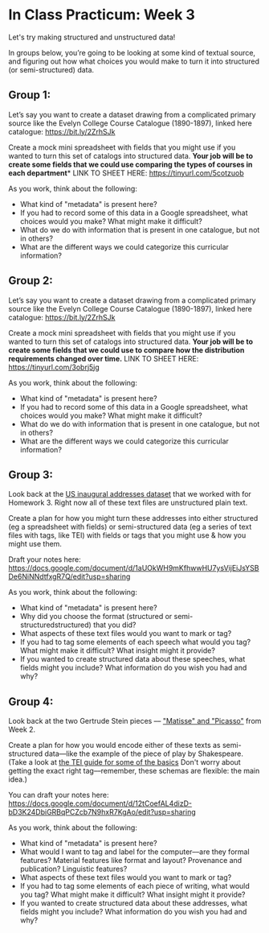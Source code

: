 # In Class Practicum: Week 3


Let's try making structured and unstructured data!

In groups below,  you’re going to be looking at some kind of textual source, and figuring out how what choices you would make to turn it into structured (or semi-structured) data. 



## Group 1:
Let’s say you want to create a dataset drawing from a complicated primary source like the Evelyn College Course Catalogue (1890-1897), linked here catalogue: https://bit.ly/2ZrhSJk 

Create a mock mini spreadsheet with fields that you might use if you wanted to turn this set of catalogs into structured data. **Your job will be to create some fields that  we could use comparing the types of courses in each department*** LINK TO SHEET HERE: https://tinyurl.com/5cotzuob

As you work, think about the following:

- What kind of "metadata" is present here?
- If you had to record some of this data in a Google spreadsheet, what choices would you make? What might make it difficult?
- What do we do with information that is present in one catalogue, but not in others?
- What are the different ways we could categorize this curricular information?


## Group 2:
Let’s say you want to create a dataset drawing from a complicated primary source like the Evelyn College Course Catalogue (1890-1897), linked here catalogue: https://bit.ly/2ZrhSJk 

Create a mock mini spreadsheet with fields that you might use if you wanted to turn this set of catalogs into structured data. **Your job will be to create some fields that we could use to compare how the distribution requirements changed over time.** LINK TO SHEET HERE: https://tinyurl.com/3obrj5jg


As you work, think about the following:

- What kind of "metadata" is present here?
- If you had to record some of this data in a Google spreadsheet, what choices would you make? What might make it difficult?
- What do we do with information that is present in one catalogue, but not in others?
- What are the different ways we could categorize this curricular information?

## Group 3:

Look back at the [US inaugural addresses dataset](https://github.com/sceckert/Data-and-Culture-Fall-2024/blob/main/_datasets/US_Inaugural_Addresses.zip?raw=true) that we worked with for Homework 3. Right now all of these text files are unstructured plain text. 

Create a plan for how you might turn these addresses into either structured (eg a spreadsheet with fields) or semi-structured data (eg a series of text files with tags, like TEI) with fields or tags that you might use  & how you might use them.


Draft your notes here: https://docs.google.com/document/d/1aUOkWH9mKfhwwHU7ysVijEiJsYSBDe6NiNNdtfxgR7Q/edit?usp=sharing

As you work, think about the following:

- What kind of "metadata" is present here?
- Why did you choose the format (structured or semi-structuredstructured) that you did?
- What aspects of these text files would you want to mark or tag?
- If you had to tag some elements of each speech what would you tag? What might make it difficult? What insight might it provide?
- If you wanted to create structured data about these speeches, what fields might you include? What information do you wish you had and why?

## Group 4:

Look back at the two Gertrude Stein pieces –– ["Matisse" and "Picasso"](https://wesmoodle.wesleyan.edu/pluginfile.php/1732081/mod_resource/content/0/stein-matisse-and-picasso.pdf) from Week 2. 

Create a plan for how you would encode either of these texts as semi-structured data––like the example of the piece of play by Shakespeare. (Take a look at [the TEI guide for some of the basics](https://www.teibyexample.org/exist/examples/TBED01v00.htm) Don't worry about getting the exact right tag––remember, these schemas are flexible: the main idea.)

You can draft your notes here: https://docs.google.com/document/d/12tCoefAL4dizD-bD3K24DbiGRBqPCZcb7N9hxR7KgAo/edit?usp=sharing


As you work, think about the following:

- What kind of "metadata" is present here?
- What would I want to tag and label for the computer––are they formal features? Material features like format and layout? Provenance and publication? Linguistic features? 
- What aspects of these text files would you want to mark or tag?
- If you had to tag some elements of each piece of writing, what would you tag? What might make it difficult? What insight might it provide?
- If you wanted to create structured data about these addresses, what fields might you include? What information do you wish you had and why?